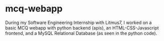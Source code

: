 # mcq-webapp
During my Software Engineering Internship with Litmus7, I worked on a basic MCQ webapp with python backend (apis), an HTML-CSS-Javascript frontend, and a MySQL Relational Database (as seen in the python code).
